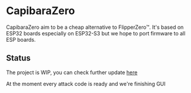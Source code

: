 # CapibaraZero

CapibaraZero aim to be a cheap alternative to FlipperZero™. It's based on ESP32 boards especially on ESP32-S3 but we hope to port firmware to all ESP boards.

## Status

The project is WIP, you can check further update [here](https://github.com/orgs/CapibaraZero/projects/2)

At the moment every attack code is ready and we're finishing GUI
